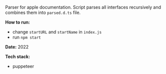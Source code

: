 Parser for apple documentation. Script parses all interfaces recursively and combines them into `parsed.d.ts` file.

**How to run:**

- change `startURL` and `startName` in `index.js`
- run `npm start`

**Date:** 2022

**Tech stack:**<br>
- puppeteer